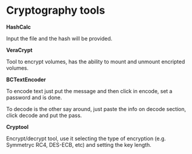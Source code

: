 # Cryptography tools

**HashCalc**

Input the file and the hash will be provided.

**VeraCrypt**

Tool to encrypt volumes, has the ability to mount and unmount encripted volumes.

**BCTextEncoder**

To encode text just put the message and then click in encode, set a password and is done.

To decode is the other say around, just paste the info on decode section, click decode and put the pass.

**Cryptool**

Encrypt/decrypt tool, use it selecting the type of encryption (e.g. Symmetryc RC4, DES-ECB, etc) and setting the key length.
